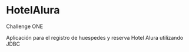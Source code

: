 # HotelAlura
Challenge ONE 

Aplicación para el registro de huespedes y reserva Hotel Alura utilizando JDBC
